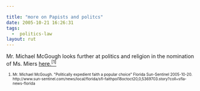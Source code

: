 ```yaml
---

title: "more on Papists and politcs"
date: 2005-10-21 16:26:31
tags:
  -  politics-law
layout: rut
---
```


<p>Mr. Michael McGough looks further at politics and religion in the nomination of Ms. Miers <a href="http://www.sun-sentinel.com/news/local/florida/sfl-faithpol18octoct20,0,5369703.story?coll=sfla-news-florida" title="Politically expedient faith a popular choice">here.<sup>[1]</sup></a></p>  <font size="-2"> <ol> <li>Mr. Michael McGough.  "Politically expedient faith a popular choice" Florida Sun-Sentinel 2005-10-20. http://www.sun-sentinel.com/news/local/florida/sfl-faithpol18octoct20,0,5369703.story?coll=sfla-news-florida </li> </ol> </font>


